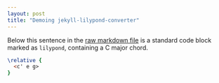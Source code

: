 ```yaml
---
layout: post
title: "Demoing jekyll-lilypond-converter"
---
```


Below this sentence in the [raw markdown file](https://gitlab.com/mikeknep/mikeknep.gitlab.io/blob/master/_posts/2017-08-19-demoing-jlc.md) is a standard code block marked as `lilypond`, containing a C major chord.

```lilypond
\relative {
  <c' e g>
}
```
